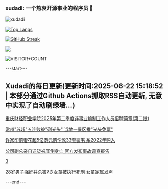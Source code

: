 ### xudadi: 一个热衷开源事业的程序员 👋

![xudadi](https://github-readme-stats-git-masterorgs-github-readme-stats-team.vercel.app/api?username=xudadi)

[![Top Langs](https://github-readme-stats.vercel.app/api/top-langs/?username=xudadi)](https://github.com/anuraghazra/github-readme-stats)

[![GitHub Streak](https://streak-stats.demolab.com?user=xudadi&locale=zh_Hans)](https://git.io/streak-stats)

![](https://raw.githubusercontent.com/xudadi/xudadi/main/assets/github-contribution-grid-snake.svg)

![VISITOR+COUNT](https://komarev.com/ghpvc/?username=xudadi&label=VISITOR+COUNT)


---start---

## Xudadi的每日更新(更新时间:2025-06-22 15:18:52 | 本部分通过Github Actions抓取RSS自动更新, 无意中实现了自动刷绿墙...)

[重庆财经职业学院2025年第二季度非事业编制工作人员招聘简章(第二批)](https://www.gongkaoleida.com/article/2465127)

[常州"苏超"五连败被"剃光头" 当地一景区推"光头免票"](https://m.163.com/news/article/K2LG1RSR053469M5.html)

[许家印前妻花超5亿港元购伦敦33套豪宅 系2022年购入](https://m.163.com/news/article/K2LKVHTM051492T3.html)

[公司副总亲自送货被压倒身亡 官方发布事故调查报告](https://m.163.com/news/article/K2K3256500019K82.html)

[3](https://m.163.com/touch/news/sub/domestic)

[28岁男子强奸并杀害7岁女童被执行死刑 女童家属发声](https://m.163.com/news/article/K2LHGMNS051492T3.html)

---end---
